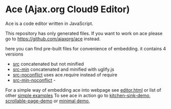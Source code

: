 Ace (Ajax.org Cloud9 Editor)
============================

Ace is a code editor written in JavaScript.

This repository has only generated files.
If you want to work on ace please go to https://github.com/ajaxorg/ace instead.


here you can find pre-built files for convenience of embedding.
it contains 4 versions
 * [src](https://github.com/ajaxorg/ace-builds/tree/master/src)              concatenated but not minified
 * [src-min](https://github.com/ajaxorg/ace-builds/tree/master/src-min)      concatenated and minified with uglify.js
 * [src-noconflict](https://github.com/ajaxorg/ace-builds/tree/master/src-noconflict)      uses ace.require instead of require
 * [src-min-noconflict](https://github.com/ajaxorg/ace-builds/tree/master/src-min-noconflict)      -


For a simple way of embedding ace into webpage see [editor.html](https://github.com/ajaxorg/ace-builds/blob/master/editor.html) or list of other [simple examples](https://github.com/ajaxorg/ace-builds/tree/master/demo)
To see ace in action go to [kitchen-sink-demo](http://ajaxorg.github.com/ace-builds/kitchen-sink.html), [scrollable-page-demo](http://ajaxorg.github.com/ace-builds/demo/scrollable-page.html) or [minimal demo](http://ajaxorg.github.com/ace-builds/editor.html),

